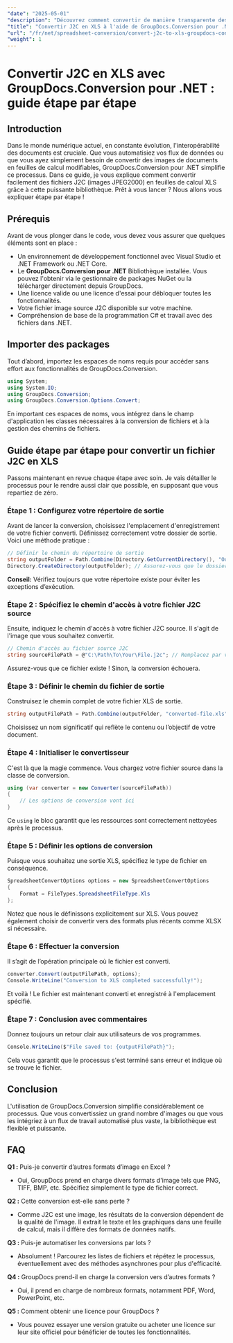```yaml
---
"date": "2025-05-01"
"description": "Découvrez comment convertir de manière transparente des fichiers J2C au format Excel à l'aide de GroupDocs.Conversion pour .NET avec ce guide complet."
"title": "Convertir J2C en XLS à l'aide de GroupDocs.Conversion pour .NET &#58; un guide étape par étape"
"url": "/fr/net/spreadsheet-conversion/convert-j2c-to-xls-groupdocs-conversion-net/"
"weight": 1
---
```


# Convertir J2C en XLS avec GroupDocs.Conversion pour .NET : guide étape par étape

## Introduction

Dans le monde numérique actuel, en constante évolution, l'interopérabilité des documents est cruciale. Que vous automatisiez vos flux de données ou que vous ayez simplement besoin de convertir des images de documents en feuilles de calcul modifiables, GroupDocs.Conversion pour .NET simplifie ce processus. Dans ce guide, je vous explique comment convertir facilement des fichiers J2C (images JPEG2000) en feuilles de calcul XLS grâce à cette puissante bibliothèque. Prêt à vous lancer ? Nous allons vous expliquer étape par étape !


## Prérequis

Avant de vous plonger dans le code, vous devez vous assurer que quelques éléments sont en place :
- Un environnement de développement fonctionnel avec Visual Studio et .NET Framework ou .NET Core.
- Le **GroupDocs.Conversion pour .NET** Bibliothèque installée. Vous pouvez l'obtenir via le gestionnaire de packages NuGet ou la télécharger directement depuis GroupDocs.
- Une licence valide ou une licence d'essai pour débloquer toutes les fonctionnalités.
- Votre fichier image source J2C disponible sur votre machine.
- Compréhension de base de la programmation C# et travail avec des fichiers dans .NET.


## Importer des packages

Tout d’abord, importez les espaces de noms requis pour accéder sans effort aux fonctionnalités de GroupDocs.Conversion.

```csharp
using System;
using System.IO;
using GroupDocs.Conversion;
using GroupDocs.Conversion.Options.Convert;
```

En important ces espaces de noms, vous intégrez dans le champ d'application les classes nécessaires à la conversion de fichiers et à la gestion des chemins de fichiers.


## Guide étape par étape pour convertir un fichier J2C en XLS

Passons maintenant en revue chaque étape avec soin. Je vais détailler le processus pour le rendre aussi clair que possible, en supposant que vous repartiez de zéro.


### Étape 1 : Configurez votre répertoire de sortie

Avant de lancer la conversion, choisissez l'emplacement d'enregistrement de votre fichier converti. Définissez correctement votre dossier de sortie. Voici une méthode pratique :

```csharp
// Définir le chemin du répertoire de sortie
string outputFolder = Path.Combine(Directory.GetCurrentDirectory(), "Output");
Directory.CreateDirectory(outputFolder); // Assurez-vous que le dossier de sortie existe
```

**Conseil:** Vérifiez toujours que votre répertoire existe pour éviter les exceptions d’exécution. 


### Étape 2 : Spécifiez le chemin d'accès à votre fichier J2C source

Ensuite, indiquez le chemin d'accès à votre fichier J2C source. Il s'agit de l'image que vous souhaitez convertir.

```csharp
// Chemin d'accès au fichier source J2C
string sourceFilePath = @"C:\Path\To\Your\File.j2c"; // Remplacez par votre chemin de fichier réel
```

Assurez-vous que ce fichier existe ! Sinon, la conversion échouera.


### Étape 3 : Définir le chemin du fichier de sortie

Construisez le chemin complet de votre fichier XLS de sortie.

```csharp
string outputFilePath = Path.Combine(outputFolder, "converted-file.xls");
```

Choisissez un nom significatif qui reflète le contenu ou l’objectif de votre document.


### Étape 4 : Initialiser le convertisseur

C'est là que la magie commence. Vous chargez votre fichier source dans la classe de conversion.

```csharp
using (var converter = new Converter(sourceFilePath))
{
    // Les options de conversion vont ici
}
```

Ce `using` le bloc garantit que les ressources sont correctement nettoyées après le processus.


### Étape 5 : Définir les options de conversion

Puisque vous souhaitez une sortie XLS, spécifiez le type de fichier en conséquence.

```csharp
SpreadsheetConvertOptions options = new SpreadsheetConvertOptions
{
    Format = FileTypes.SpreadsheetFileType.Xls
};
```

Notez que nous le définissons explicitement sur XLS. Vous pouvez également choisir de convertir vers des formats plus récents comme XLSX si nécessaire.


### Étape 6 : Effectuer la conversion

Il s’agit de l’opération principale où le fichier est converti.

```csharp
converter.Convert(outputFilePath, options);
Console.WriteLine("Conversion to XLS completed successfully!");
```

Et voilà ! Le fichier est maintenant converti et enregistré à l'emplacement spécifié.


### Étape 7 : Conclusion avec commentaires

Donnez toujours un retour clair aux utilisateurs de vos programmes.

```csharp
Console.WriteLine($"File saved to: {outputFilePath}");
```

Cela vous garantit que le processus s'est terminé sans erreur et indique où se trouve le fichier.

## Conclusion

L'utilisation de GroupDocs.Conversion simplifie considérablement ce processus. Que vous convertissiez un grand nombre d'images ou que vous les intégriez à un flux de travail automatisé plus vaste, la bibliothèque est flexible et puissante.

## FAQ

**Q1 :** Puis-je convertir d’autres formats d’image en Excel ?  

- Oui, GroupDocs prend en charge divers formats d'image tels que PNG, TIFF, BMP, etc. Spécifiez simplement le type de fichier correct.

**Q2 :** Cette conversion est-elle sans perte ?  

- Comme J2C est une image, les résultats de la conversion dépendent de la qualité de l'image. Il extrait le texte et les graphiques dans une feuille de calcul, mais il diffère des formats de données natifs.

**Q3 :** Puis-je automatiser les conversions par lots ?  

- Absolument ! Parcourez les listes de fichiers et répétez le processus, éventuellement avec des méthodes asynchrones pour plus d'efficacité.

**Q4 :** GroupDocs prend-il en charge la conversion vers d’autres formats ?  

- Oui, il prend en charge de nombreux formats, notamment PDF, Word, PowerPoint, etc.

**Q5 :** Comment obtenir une licence pour GroupDocs ?  

- Vous pouvez essayer une version gratuite ou acheter une licence sur leur site officiel pour bénéficier de toutes les fonctionnalités.